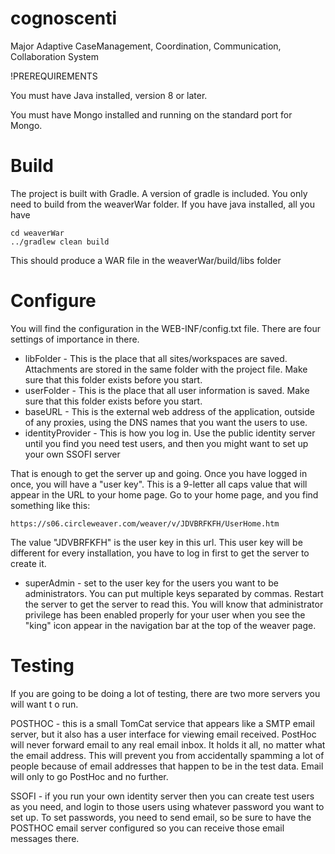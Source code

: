 # cognoscenti
Major Adaptive CaseManagement, Coordination, Communication, Collaboration System

!PREREQUIREMENTS

You must have Java installed, version 8 or later.

You must have Mongo installed and running on the standard port for Mongo.

# Build

The project is built with Gradle.   A version of gradle is included.  You only need to build from the weaverWar folder.  If you have java installed, all you have 

    cd weaverWar
    ../gradlew clean build

This should produce a WAR file in the weaverWar/build/libs folder
 
# Configure
 
You will find the configuration in the WEB-INF/config.txt file.   There are four settings of importance in there.

* libFolder - This is the place that all sites/workspaces are saved.  Attachments are stored in the same folder with the project file.  Make sure that this folder exists before you start.
* userFolder - This is the place that all user information is saved.  Make sure that this folder exists before you start.
* baseURL - This is the external web address of the application, outside of any proxies, using the DNS names that you want the users to use.
* identityProvider - This is how you log in.  Use the public identity server until you find you need test users, and then you might want to set up your own SSOFI server

That is enough to get the server up and going.  Once you have logged in once, you will have a "user key".  This is a 9-letter all caps value that will appear in the URL to your home page.  Go to your home page, and you find something like this:

    https://s06.circleweaver.com/weaver/v/JDVBRFKFH/UserHome.htm

The value "JDVBRFKFH" is the user key in this url. This user key will be different for every installation, you have to log in first to get the server to create it.

* superAdmin - set to the user key for the users you want to be administrators.  You can put multiple keys separated by commas.  Restart the server to get the server to read this.  You will know that administrator privilege has been enabled properly for your user when you see the "king" icon appear in the navigation bar at the top of the weaver page.

# Testing

If you are going to be doing a lot of testing, there are two more servers you will want t o run.

POSTHOC - this is a small TomCat service that appears like a SMTP email server, but it also has a user interface for viewing email received.  PostHoc will never forward email to any real email inbox.  It holds it all, no matter what the email address.  This will prevent you from accidentally spamming a lot of people because of email addresses that happen to be in the test data.  Email will only to go PostHoc and no further.

SSOFI - if you run your own identity server then you can create test users as you need, and login to those users using whatever password you want to set up.  To set passwords, you need to send email, so be sure to have the POSTHOC email server configured so you can receive those email messages there.




